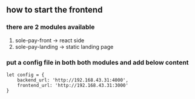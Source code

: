 ## how to start the frontend

### there are 2 modules available
1. sole-pay-front -> react side
2. sole-pay-landing -> static landing page

### put a config file in both both modules and add below content

```
let config = {
    backend_url: 'http://192.168.43.31:4000',
    frontend_url: 'http://192.168.43.31:3000'
}

```

